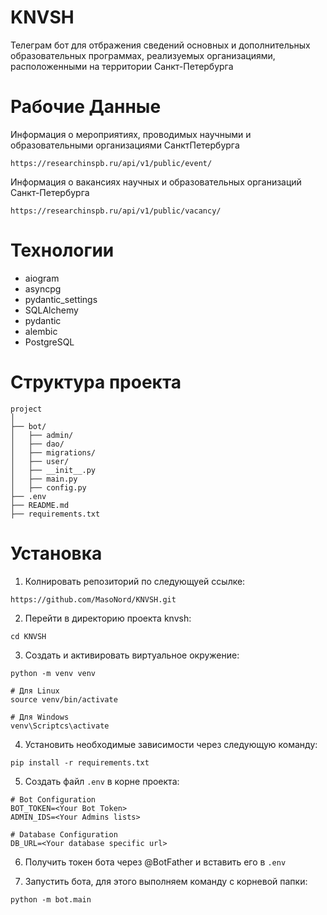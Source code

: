 # KNVSH
Телеграм бот для отбражения сведений основных и дополнительных образовательных программах, реализуемых
организациями, расположенными на территории Санкт-Петербурга



# Рабочие Данные
Информация о мероприятиях, проводимых научными и образовательными организациями СанктПетербурга

```
https://researchinspb.ru/api/v1/public/event/
```

Информация о вакансиях научных и образовательных организаций Санкт-Петербурга
```
https://researchinspb.ru/api/v1/public/vacancy/
```

# Технологии
- aiogram
- asyncpg
- pydantic_settings
- SQLAlchemy
- pydantic
- alembic
- PostgreSQL

# Структура проекта

```
project
│
├── bot/
│   ├── admin/
│   ├── dao/
│   ├── migrations/
│   ├── user/
│   ├── __init__.py
│   ├── main.py
│   ├── config.py
├── .env
├── README.md
├── requirements.txt
```

# Установка
1. Колнировать репозиторий по следующуей ссылке:
```
https://github.com/MasoNord/KNVSH.git
```
2. Перейти в директорию проекта knvsh:
```
cd KNVSH
```
3. Создать и активировать виртуальное окружение:
```
python -m venv venv

# Для Linux
source venv/bin/activate

# Для Windows
venv\Scriptcs\activate
```

4. Установить необходимые зависимости через следующую команду:
```
pip install -r requirements.txt
```

5. Создать файл `.env` в корне проекта:
```
# Bot Configuration
BOT_TOKEN=<Your Bot Token>
ADMIN_IDS=<Your Admins lists>

# Database Configuration
DB_URL=<Your database specific url>
```

6. Получить токен бота через @BotFather и вставить его в `.env`

7. Запустить бота, для этого выполняем команду с корневой папки:
```
python -m bot.main
```
